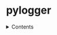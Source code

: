 # pylogger

<details>
  <summary>Contents</summary>
  - Build and Installation
  - Running Tests
  - How to Contribute?
</details>
